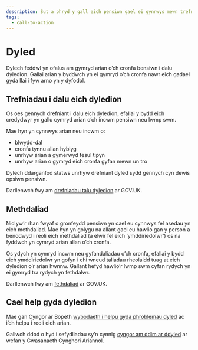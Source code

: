 ```yaml
---
description: Sut a phryd y gall eich pensiwn gael ei gynnwys mewn trefniadau talu dyledion a methdaliad.
tags:
  - call-to-action
---
```


# Dyled

Dylech feddwl yn ofalus am gymryd arian o’ch cronfa bensiwn i dalu dyledion. Gallai arian y byddwch yn ei gymryd o’ch cronfa nawr eich gadael gyda llai i fyw arno yn y dyfodol.

## Trefniadau i dalu eich dyledion

Os oes gennych drefniant i dalu eich dyledion, efallai y bydd eich credydwyr yn gallu cymryd arian o’ch incwm pensiwn neu lwmp swm.

Mae hyn yn cynnwys arian neu incwm o:

- blwydd-dal
- cronfa tynnu allan hyblyg
- unrhyw arian a gymerwyd fesul tipyn
- unrhyw arian o gymryd eich cronfa gyfan mewn un tro

Dylech ddarganfod statws unrhyw drefniant dyled sydd gennych cyn dewis opsiwn pensiwn.

Darllenwch fwy am [drefniadau talu dyledion](https://www.gov.uk/options-for-paying-off-your-debts) ar GOV.UK.

## Methdaliad

Nid yw’r rhan fwyaf o gronfeydd pensiwn yn cael eu cynnwys fel asedau yn eich methdaliad. Mae hyn yn golygu na allant gael eu hawlio gan y person a benodwyd i reoli eich methdaliad (a elwir fel eich ‘ymddiriedolwr’) os na fyddwch yn cymryd arian allan o’ch cronfa.

Os ydych yn cymryd incwm neu gyfandaliadau o’ch cronfa, efallai y bydd eich ymddiriedolwr yn gofyn i chi wneud taliadau rheolaidd tuag at eich dyledion o’r arian hwnnw. Gallant hefyd hawlio’r lwmp swm cyfan rydych yn ei gymryd tra rydych yn fethdalwr.

Darllenwch fwy am [fethdaliad](https://www.gov.uk/government/publications/guide-to-bankruptcy/guide-to-bankruptcy) ar GOV.UK.

## Cael help gyda dyledion

Mae gan Cyngor ar Bopeth [wybodaeth i helpu gyda phroblemau dyled](https://www.citizensadvice.org.uk/debt-and-money/help-with-debt) ac i’ch helpu i reoli eich arian.

Gallwch ddod o hyd i sefydliadau sy’n cynnig [cyngor am ddim ar ddyled](https://www.moneyadviceservice.org.uk/cy/tools/canfyddwr-cyngor-ar-ddyledion/organisations) ar wefan y Gwasanaeth Cynghori Ariannol.

